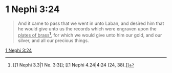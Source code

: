 # 1 Nephi 3:24

> And it came to pass that we went in unto Laban, and desired him that he would give unto us the records which were engraven upon the <u>plates of brass</u>[^a], for which we would give unto him our gold, and our silver, and all our precious things.

[1 Nephi 3:24](https://www.churchofjesuschrist.org/study/scriptures/bofm/1-ne/3?lang=eng&id=p24#p24)


[^a]: [[1 Nephi 3.3|1 Ne. 3:3]]; [[1 Nephi 4.24|4:24 (24, 38).]]
